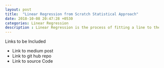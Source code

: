 ```yaml
---
layout: post
title:  "Linear Regression from Scratch Statistical Approach"
date: 2018-10-08 20:47:28 +0530
categories: Linear Regression 
description : Linear Regression is the process of fitting a line to the dataset. 
---
```


Links to be Included 
* Link to medium post 
* Link to git hub repo
* Link to source Code






